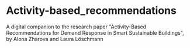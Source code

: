 # Activity-based_recommendations
A digital companion to the research paper "Activity-Based Recommendations for Demand Response in Smart Sustainable Buildings", by Alona Zharova and Laura Löschmann
